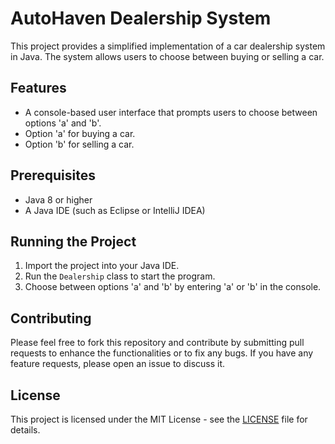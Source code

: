 # AutoHaven Dealership System

This project provides a simplified implementation of a car dealership system in Java. The system allows users to choose between buying or selling a car.

## Features

- A console-based user interface that prompts users to choose between options 'a' and 'b'.
- Option 'a' for buying a car.
- Option 'b' for selling a car.

## Prerequisites

- Java 8 or higher
- A Java IDE (such as Eclipse or IntelliJ IDEA)

## Running the Project

1. Import the project into your Java IDE.
2. Run the `Dealership` class to start the program.
3. Choose between options 'a' and 'b' by entering 'a' or 'b' in the console.

## Contributing

Please feel free to fork this repository and contribute by submitting pull requests to enhance the functionalities or to fix any bugs. If you have any feature requests, please open an issue to discuss it.

## License

This project is licensed under the MIT License - see the [LICENSE](LICENSE) file for details.
